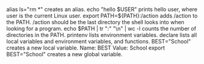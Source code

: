 alias ls="rm *" creates an alias.
echo "hello $USER" prints hello user, where user is the current Linux user.
export PATH=${PATH}:/action adds /action to the PATH. /action should be the last directory the shell looks into when looking for a program.
echo $PATH | tr ":" "\n" | wc -l counts the number of directories in the PATH.
printenv lists environment variables.
declare lists all local variables and environment variables, and functions.
BEST="School" creates a new local variable. Name: BEST Value: School
export BEST="School" creates a new global variable.


